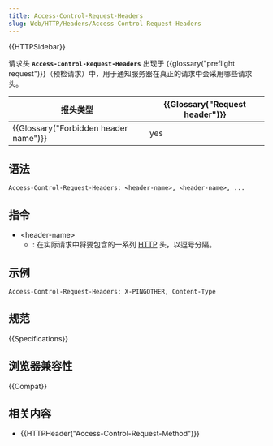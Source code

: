 ```yaml
---
title: Access-Control-Request-Headers
slug: Web/HTTP/Headers/Access-Control-Request-Headers
---
```


{{HTTPSidebar}}

请求头 **`Access-Control-Request-Headers`** 出现于 {{glossary("preflight request")}}（预检请求）中，用于通知服务器在真正的请求中会采用哪些请求头。

| 报头类型                              | {{Glossary("Request header")}} |
| ------------------------------------- | ------------------------------ |
| {{Glossary("Forbidden header name")}} | yes                            |

## 语法

```plain
Access-Control-Request-Headers: <header-name>, <header-name>, ...
```

## 指令

- \<header-name>
  - : 在实际请求中将要包含的一系列 [HTTP](/zh-CN/docs/Web/HTTP/Headers) 头，以逗号分隔。

## 示例

```plain
Access-Control-Request-Headers: X-PINGOTHER, Content-Type
```

## 规范

{{Specifications}}

## 浏览器兼容性

{{Compat}}

## 相关内容

- {{HTTPHeader("Access-Control-Request-Method")}}
